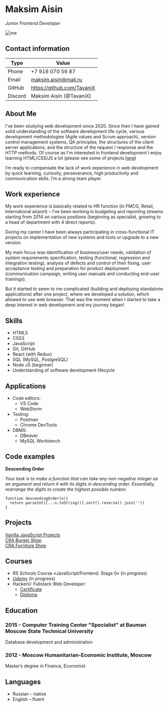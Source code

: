 # Maksim Aisin
_Junior Frontend Developer_

![me](https://user-images.githubusercontent.com/39880369/146690001-729422a8-ce19-4474-824e-907716d99906.jpg "Maksim Aisin")


## Contact information

| Type | Value | 
|-----------|-----------|  
| Phone | +7 916 070 56 87 | 
| Email | maksim.aisin@mail.ru |
| GitHub | https://github.com/TavaniX |
| Discord | Maksim Aisin (@TavaniX) |


## About Me
I've been studying web development since 2020. Since then I have gained solid understanding of the software development life cycle, various development methodologies (Agile values and Scrum approach), version control management systems, QA principles, the structures of the client server applications, and the structure of the request / response and the HTTP methods. Of course as I'm interested in frontend development I enjoy learning HTML/CSS/JS a lot (please see some of projects [here][1])

[1]: https://github.com/TavaniX/tavanix.github.io

I’m ready to compensate the lack of work experience in web development by quick learning, curiosity, perseverance, high productivity and communication skills. I’m a strong team player.

## Work experience
My work experience is basically related to HR function (in FMCG, Retail, International airport) – I’ve been working in budgeting and reporting streams starting from 2014 on various positions (beginning as specialist, growing to a head of department with 4 direct reports). 

During my career I have been always participating in cross-functional IT projects on implementation of new systems and tools or upgrade to a new version.

My main focus was identification of business/user needs, validation of system requirements specification, testing (functional, regression and integration testing), analysis of defects and control of their fixing, user acceptance testing and preparation for product deployment (communication campaign, writing user manuals and conducting end-user trainings).

But it started to seem to me complicated (building and deploying standalone applications) after one project, where we developed a solution, which allowed to use web browser. That was the moment when I started to take a deep interest in web development and my journey began!

## Skills
- HTML5
- CSS3
- JavaScript
- Git, GitHub
- React (with Redux)
- SQL (MySQL, PostgreSQL)
- Node JS (beginner)
- Understanding of software development lifecycle

## Applications
- Code editors: 
  - VS Code 
  - WebStorm
- Testing: 
  - Postman 
  - Chrome DevTools
- DBMS: 
  - DBeaver 
  - MySQL Workbench

## Code examples
**Descending Order**

_Your task is to make a function that can take any non-negative integer as an argument and return it with its digits in descending order. Essentially, rearrange the digits to create the highest possible number._

```
function descendingOrder(n){
  return parseInt([...n.toString()].sort().reverse().join(''))
}
```

## Projects
[Vanilla JavaScript Projects](https://github.com/TavaniX/tavanix.github.io)   
[CRA Burger Shop](https://github.com/TavaniX/cra-burger-shop)   
[CRA Furniture Shop](https://github.com/TavaniX/cra-shop-amado)   

## Courses
- RS Schools Course «JavaScript/Frontend. Stage 0» (in progress)
- [Udemy](https://www.udemy.com/course/javascript-tutorial-for-beginners-w/) (in progress)
- HackerU: Fullstack Web Developer:
  - [Certificate](https://yadi.sk/i/v_Waa1o6LU5q0g)
  - [Diploma](https://yadi.sk/i/9Ia2_Gro3q2odQ)

## Education
### 2015 - Computer Training Center "Specialist" at Bauman Moscow State Technical University
Database development and administration

### 2012 - Moscow Humanitarian-Economic Institute, Moscow
Master’s degree in Finance, Economist

## Languages
- Russian – native
- English – fluent
